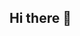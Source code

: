 ## Hi there 👋

<!--
What I’m working on:
🌱 Learning and mastering C#, ASP.NET Core, Entity Framework, and JavaScript.
🔨 Building fullstack projects that integrate modern technologies for better user experiences.
🚀 Exploring cloud technologies and microservices architecture.
My Skills:
Programming Languages: C#, JavaScript, SQL
Frameworks: ASP.NET Core, Entity Framework, React
Tools: Git, Visual Studio
Databases: SQL Server, MySQL
-->
